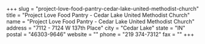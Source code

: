 +++
slug = "project-love-food-pantry-cedar-lake-united-methodist-church"
title = "Project Love Food Pantry - Cedar Lake United Methodist Church"
name = "Project Love Food Pantry - Cedar Lake United Methodist Church"
address = "7112 - 7124 W 137th Place"
city = "Cedar Lake"
state = "IN"
postal = "46303-9646"
website = ""
phone = "219 374-7312"
fax = ""
+++
